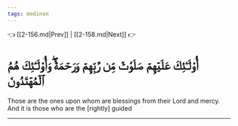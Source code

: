 ```yaml
---
tags: medinan
---
```


👈 [[2-156.md|Prev]] | [[2-158.md|Next]] 👉

# أُوْلَـٰٓئِكَ عَلَيۡهِمۡ صَلَوَٰتٞ مِّن رَّبِّهِمۡ وَرَحۡمَةٞۖ وَأُوْلَـٰٓئِكَ هُمُ ٱلۡمُهۡتَدُونَ

Those are the ones upon whom are blessings from their Lord and mercy. And it is those who are the [rightly] guided

---

